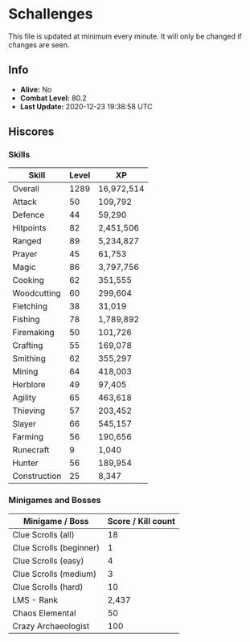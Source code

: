 # Schallenges

This file is updated at minimum every minute. It will only be changed if changes are seen.

## Info

 - **Alive:** No
 - **Combat Level:** 80.2
 - **Last Update:** 2020-12-23 19:38:58 UTC

## Hiscores

### Skills

| Skill | Level | XP |
|--|--|--|
| Overall | 1289 | 16,972,514 |
| Attack | 50 | 109,792 |
| Defence | 44 | 59,290 |
| Hitpoints | 82 | 2,451,506 |
| Ranged | 89 | 5,234,827 |
| Prayer | 45 | 61,753 |
| Magic | 86 | 3,797,756 |
| Cooking | 62 | 351,555 |
| Woodcutting | 60 | 299,604 |
| Fletching | 38 | 31,019 |
| Fishing | 78 | 1,789,892 |
| Firemaking | 50 | 101,726 |
| Crafting | 55 | 169,078 |
| Smithing | 62 | 355,297 |
| Mining | 64 | 418,003 |
| Herblore | 49 | 97,405 |
| Agility | 65 | 463,618 |
| Thieving | 57 | 203,452 |
| Slayer | 66 | 545,157 |
| Farming | 56 | 190,656 |
| Runecraft | 9 | 1,040 |
| Hunter | 56 | 189,954 |
| Construction | 25 | 8,347 |

### Minigames and Bosses

| Minigame / Boss | Score / Kill count |
|--|--|
| Clue Scrolls (all) | 18 |
| Clue Scrolls (beginner) | 1 |
| Clue Scrolls (easy) | 4 |
| Clue Scrolls (medium) | 3 |
| Clue Scrolls (hard) | 10 |
| LMS - Rank | 2,437 |
| Chaos Elemental | 50 |
| Crazy Archaeologist | 100 |
